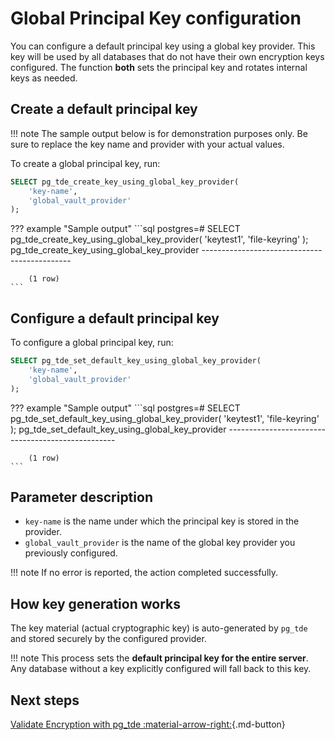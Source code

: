 # Global Principal Key configuration

You can configure a default principal key using a global key provider. This key will be used by all databases that do not have their own encryption keys configured. The function **both** sets the principal key and rotates internal keys as needed.

## Create a default principal key

!!! note
    The sample output below is for demonstration purposes only. Be sure to replace the key name and provider with your actual values.

To create a global principal key, run:

```sql
SELECT pg_tde_create_key_using_global_key_provider(
    'key-name',
    'global_vault_provider'
);
```

??? example "Sample output"
    ```sql
        postgres=# SELECT pg_tde_create_key_using_global_key_provider(
            'keytest1',
            'file-keyring'
        );
        pg_tde_create_key_using_global_key_provider
        ---------------------------------------------

        (1 row)
    ```

## Configure a default principal key

To configure a global principal key, run:

```sql
SELECT pg_tde_set_default_key_using_global_key_provider(
    'key-name',
    'global_vault_provider'
);
```

??? example "Sample output"
    ```sql
        postgres=# SELECT pg_tde_set_default_key_using_global_key_provider(
            'keytest1',
            'file-keyring'
        );
        pg_tde_set_default_key_using_global_key_provider 
        --------------------------------------------------

        (1 row)
    ```

## Parameter description

* `key-name` is the name under which the principal key is stored in the provider.
* `global_vault_provider` is the name of the global key provider you previously configured.

!!! note
    If no error is reported, the action completed successfully.

## How key generation works

The key material (actual cryptographic key) is auto-generated by `pg_tde` and stored securely by the configured provider.

!!! note
    This process sets the **default principal key for the entire server**. Any database without a key explicitly configured will fall back to this key.

## Next steps

[Validate Encryption with pg_tde :material-arrow-right:](../test.md){.md-button}

